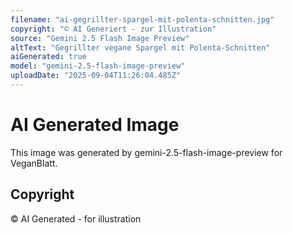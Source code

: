 ```yaml
---
filename: "ai-gegrillter-spargel-mit-polenta-schnitten.jpg"
copyright: "© AI Generiert - zur Illustration"
source: "Gemini 2.5 Flash Image Preview"
altText: "Gegrillter vegane Spargel mit Polenta-Schnitten"
aiGenerated: true
model: "gemini-2.5-flash-image-preview"
uploadDate: "2025-09-04T11:26:04.485Z"
---
```


# AI Generated Image

This image was generated by gemini-2.5-flash-image-preview for VeganBlatt.

## Copyright
© AI Generated - for illustration
